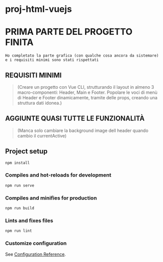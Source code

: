 # proj-html-vuejs

# PRIMA PARTE DEL PROGETTO FINITA
```
Ho completato la parte grafica (con qualche cosa ancora da sistemare)
e i requisiti minimi sono stati rispettati 
```

## REQUISITI MINIMI 

> (Creare un progetto con Vue CLI, 
strutturando il layout in almeno 3 macro-componenti: 
Header, Main e Footer.
Popolare le voci di menù di Header e Footer dinamicamente,
tramite delle props, creando una struttura dati idonea.)

## AGGIUNTE QUASI TUTTE LE FUNZIONALITÀ

> (Manca solo cambiare la background image dell header quando
cambio il currentActive)
## Project setup
```
npm install
```

### Compiles and hot-reloads for development
```
npm run serve
```

### Compiles and minifies for production
```
npm run build
```

### Lints and fixes files
```
npm run lint
```

### Customize configuration
See [Configuration Reference](https://cli.vuejs.org/config/).
